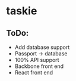 # taskie


<h2>ToDo:</h1>
<ul>
	<li>Add database support</li>
	<li>Passport -> database</li>
	<li>100% API support</li>
	<li>Backbone front end</li>
	<li>React front end</li>
</ul>